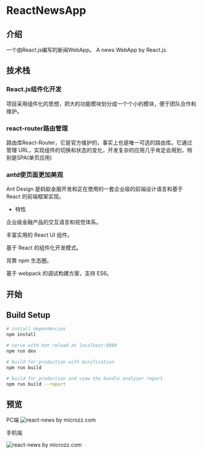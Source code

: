 # ReactNewsApp
## 介绍
一个由React.js编写的新闻WebApp。
A news WebApp by React.js.

## 技术栈
### React.js组件化开发
项目采用组件化的思想，把大的功能模块划分成一个个小的模块，便于团队合作和维护。
### react-router路由管理
路由库React-Router，它是官方维护的，事实上也是唯一可选的路由库。它通过管理 URL，实现组件的切换和状态的变化，开发复杂的应用几乎肯定会用到，特别是SPA(单页应用)

### antd使页面更加美观
Ant Design 是蚂蚁金服开发和正在使用的一套企业级的前端设计语言和基于 React 的前端框架实现。

* 特性

企业级金融产品的交互语言和视觉体系。

丰富实用的 React UI 组件。

基于 React 的组件化开发模式。

背靠 npm 生态圈。

基于 webpack 的调试构建方案，支持 ES6。

## 开始

## Build Setup

``` bash
# install dependencies
npm install

# serve with hot reload at localhost:8080
npm run dev

# build for production with minification
npm run build

# build for production and view the bundle analyzer report
npm run build --report
```

## 预览
PC端
![react-news by microzz.com](https://github.com/microzz/news-app-by-react.js/blob/master/preview/pc-index.png?raw=true)

手机端

![react-news by microzz.com](https://github.com/microzz/news-app-by-react.js/blob/master/preview/phone.png?raw=true)



